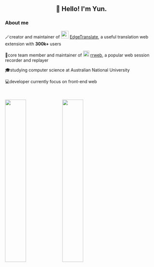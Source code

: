 <h2 align="center">👋 Hello! I'm Yun.</h2>

### About me

🪄creator and maintainer of <img width="25px" height="25x" src="https://avatars.githubusercontent.com/u/42639863?s=400&u=f2b7c16f418114f28880ad16b8b6d78f9cc6d7d9&v=4"> [EdgeTranslate](https://github.com/EdgeTranslate/EdgeTranslate), a useful translation web extension with **300k+** users

🎈core team member and maintainer of <img width="20px" height="20px" src="https://www.rrweb.io/favicon.png"> [rrweb](https://github.com/rrweb-io/rrweb), a popular web session recorder and replayer

🎓studying computer science at Australian National University

💻developer currently focus on front-end web

<br/>

<a href="https://githubtrends.io/wrapped/Mark-Fenng"><img align="left" width="37%" src="https://api.githubtrends.io/user/svg/Mark-Fenng/repos?time_range=one_year&theme=classic" /></a><a href="https://githubtrends.io/wrapped/Mark-Fenng"><img align="center" width="37%" src="https://api.githubtrends.io/user/svg/Mark-Fenng/langs?time_range=one_year&theme=classic" /></a>
